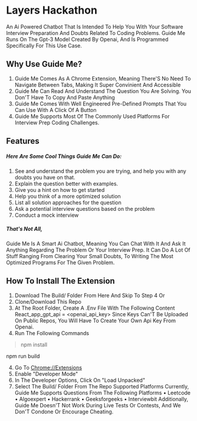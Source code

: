 # Layers Hackathon
An Ai Powered Chatbot That Is Intended To Help You With Your Software Interview Preparation And Doubts Related To Coding Problems. Guide Me Runs On The Gpt-3 Model Created By Openai, And Is Programmed Specifically For This Use Case.
## Why Use Guide Me?
1. Guide Me Comes As A Chrome Extension, Meaning There'S No Need To Navigate Between Tabs, Making It Super Convinient And Accessible
2. Guide Me Can Read And Understand The Question You Are Solving. You Don'T Have To Copy And Paste Anything
3. Guide Me Comes With Well Engineered Pre-Defined Prompts That You Can Use With A Click Of A Button
4. Guide Me Supports Most Of The Commonly Used Platforms For Interview Prep Coding Challenges.

## Features
##### Here Are Some Cool Things Guide Me Can Do:
1. See and understand the problem you are trying, and help you with any doubts you have on that.
2. Explain the question better with examples.
3. Give you a hint on how to get started
4. Help you think of a more optimized solution
5. List all solution approaches for the question
6. Ask a potential interview questions based on the problem
7. Conduct a mock interview

##### That's Not All, 

Guide Me Is A Smart Ai Chatbot, Meaning You Can Chat With It And Ask It Anything Regarding The Problem Or Your Interview Prep. It Can Do A Lot Of Stuff Ranging From Clearing Your Small Doubts, To Writing The Most Optimized Programs For The Given Problem.


## How To Install The Extension
1.	Download The Build/ Folder From Here And Skip To Step 4
Or
1.	Clone/Download This Repo
2.	At The Root Folder, Create A .Env File With The Following Content
React_app_gpt_api = <openai_api_key>
Since Keys Can'T Be Uploaded On Public Repos, You Will Have To Create Your Own Api Key From Openai.
3.	Run The Following Commands
> npm install
> 
npm run build

4.	Go To [Chrome://Extensions](chrome://extensions/ "Chrome://Extensions")
5.	Enable "Developer Mode"
6.	In The Developer Options, Click On "Load Unpacked"
7.	Select The Build/ Folder From The Repo
Supported Platforms
Currently, Guide Me Supports Questions From The Following Platforms
•	Leetcode
•	Algoexpert
•	Hackerrank
•	Geeksforgeeks
•	Interviewbit
Additionally, Guide Me Doesn'T Not Work During Live Tests Or Contests, And We Don'T Condone Or Encourage Cheating.

